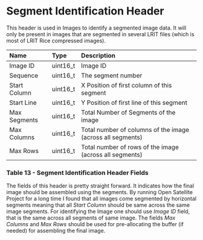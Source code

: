 # Segment Identification Header

This header is used in Images to identify a segmented image data. It will only be present in images that are segmented in several LRIT files \(which is most of LRIT Rice compressed images\).

| Name | Type | Description |
| :--- | :--- | :--- |
| Image ID | uint16\_t | Image ID |
| Sequence | uint16\_t | The segment number |
| Start Column | uint16\_t | X Position of first column of this segment |
| Start Line | uint16\_t | Y Position of first line of this segment |
| Max Segments | uint16\_t | Total Number of Segments of the image |
| Max Columns | uint16\_t | Total number of columns of the image \(across all segments\) |
| Max Rows | uint16\_t | Total number of rows of the image \(across all segments\) |

### Table 13 - Segment Identification Header Fields

The fields of this header is pretty straight forward. It indicates how the final image should be assembled using the segments. By running Open Satellite Project for a long time I found that all images come segmented by horizontal segments meaning that all _Start Column_ should be same across the same image segments. For identifying the Image one should use _Image ID_ field, that is the same across all segments of same image. The fields _Max Columns_ and _Max Rows_ should be used for pre-allocating the buffer \(if needed\) for assembling the final image.

